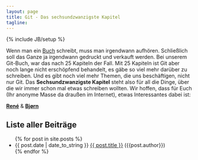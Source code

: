 ```yaml
---
layout: page
title: Git - Das sechsundzwanzigste Kapitel
tagline:
---
```

{% include JB/setup %}

Wenn man ein [Buch](Git-Buch) schreibt, muss man irgendwann aufhören. 
Schließlich soll das Ganze ja irgendwann gedruckt und verkauft werden. 
Bei unserem Git-Buch, war das nach 25 Kapiteln der Fall.
Mit 25 Kapiteln ist Git aber noch lange nicht erschöpfend behandelt,
es gäbe so viel mehr darüber zu schreiben. Und es gibt noch viel
mehr Themen, die uns beschäftigen, nicht nur Git.
Das **Sechsundzwanzigste Kapitel** steht also für all die Dinge,
über die wir immer schon mal etwas schreiben wollten.
Wir hoffen, dass für Euch (Ihr anonyme Masse da draußen im Internet), 
etwas Interessantes dabei ist:

**[René](/Rene)**  & **[Bjørn](/Bjoern)** 

Liste aller Beiträge
--------------------

<ul class="posts">
  {% for post in site.posts %}
    <li><span>{{ post.date | date_to_string }} </span><a href="{{ BASE_PATH }}{{ post.url }}">{{ post.title }}</a> ({{post.author}})</li>
  {% endfor %}
</ul>



